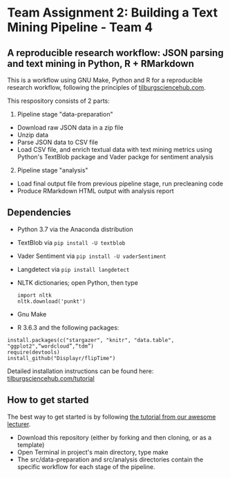 # Team Assignment 2: Building a Text Mining Pipeline - Team 4
## A reproducible research workflow: JSON parsing and text mining in Python, R + RMarkdown

This is a workflow using GNU Make, Python and R for a reproducible research workflow, following the principles of [tilburgsciencehub.com](http://tilburgsciencehub.com/workflow). 

This respository consists of 2 parts:

1. Pipeline stage "data-preparation"
  - Download raw JSON data in a zip file
  - Unzip data
  - Parse JSON data to CSV file
  - Load CSV file, and enrich textual data with text mining metrics using Python's TextBlob package and Vader packge for sentiment analysis
2. Pipeline stage "analysis"
  - Load final output file from previous pipeline stage, run precleaning code
  - Produce RMarkdown HTML output with analysis report
  
## Dependencies

- Python 3.7 via the Anaconda distribution
- TextBlob via `pip install -U textblob`
- Vader Sentiment via `pip install -U vaderSentiment`
- Langdetect via `pip install langdetect`
- NLTK dictionaries; open Python, then type
  ```
  import nltk
  nltk.download('punkt')
  ```
  
- Gnu Make
- R 3.6.3 and the following packages:

```
install.packages(c("stargazer", "knitr", "data.table", "ggplot2",“wordcloud”,“tdm”)
require(devtools)
install_github("Displayr/flipTime")
```

Detailed installation instructions can be found here: [tilburgsciencehub.com/tutorial](http://tilburgsciencehub.com/tutorial)



## How to get started
The best way to get started is by following [the tutorial from our awesome lecturer](http://tilburgsciencehub.com/tutorial).

- Download this repository (either by forking and then cloning, or as a template)
- Open Terminal in project's main directory, type make
- The src/data-preparation and src/analysis directories contain the specific workflow for each stage of the pipeline.

